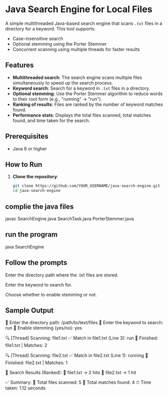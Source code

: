 # Java Search Engine for Local Files

A simple multithreaded Java-based search engine that scans `.txt` files in a directory for a keyword. This tool supports:
- Case-insensitive search
- Optional stemming using the Porter Stemmer
- Concurrent scanning using multiple threads for faster results

## Features

- **Multithreaded search**: The search engine scans multiple files simultaneously to speed up the search process.
- **Keyword search**: Search for a keyword in `.txt` files in a directory.
- **Optional stemming**: Use the Porter Stemmer algorithm to reduce words to their root form (e.g., "running" → "run").
- **Ranking of results**: Files are ranked by the number of keyword matches found.
- **Performance stats**: Displays the total files scanned, total matches found, and time taken for the search.

## Prerequisites

- Java 8 or higher

## How to Run

1. **Clone the repository**:
   ```bash
   git clone https://github.com/YOUR_USERNAME/java-search-engine.git
   cd java-search-engine

## complie the java files
javac SearchEngine.java SearchTask.java PorterStemmer.java

## run the program
java SearchEngine

## Follow the prompts
Enter the directory path where the .txt files are stored.

Enter the keyword to search for.

Choose whether to enable stemming or not.

## Sample Output

📁 Enter the directory path: /path/to/text/files
🔑 Enter the keyword to search: run
🧠 Enable stemming (yes/no): yes

🔍 [Thread] Scanning: file1.txt
✅ Match in file1.txt (Line 3): run
📄 Finished: file1.txt | Matches: 2

🔍 [Thread] Scanning: file2.txt
✅ Match in file2.txt (Line 1): running
📄 Finished: file2.txt | Matches: 1

🔎 Search Results (Ranked):
📄 file1.txt → 2 hits
📄 file2.txt → 1 hit

✅ Summary:
📂 Total files scanned: 5
🔢 Total matches found: 4
⏱ Time taken: 1.12 seconds
